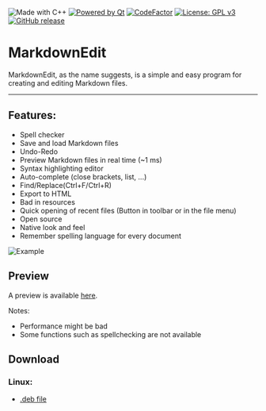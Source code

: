 ![Made with C++](https://forthebadge.com/images/badges/made-with-c-plus-plus.svg)
[![Powered by Qt](https://forthebadge.com/images/badges/powered-by-qt.svg)](https://qt.io)
[![CodeFactor](https://www.codefactor.io/repository/github/software-made-easy/markdownedit/badge/main)](https://www.codefactor.io/repository/github/software-made-easy/markdownedit/overview/main)
[![License: GPL v3](https://img.shields.io/badge/License-GPLv3-blue.svg)](https://www.gnu.org/licenses/gpl-3.0)
[![GitHub release](https://img.shields.io/github/release/software-made-easy/MarkdownEdit.svg)](https://github.com/software-made-easy/MarkdownEdit/releases/)


# MarkdownEdit

MarkdownEdit, as the name suggests, is a simple and easy program for creating and editing Markdown files.

-------

## Features:

- Spell checker
- Save and load Markdown files
- Undo-Redo
- Preview Markdown files in real time (~1 ms)
- Syntax highlighting editor
- Auto-complete (close brackets, list, ...)
- Find/Replace(Ctrl+F/Ctrl+R)
- Export to HTML
- Bad in resources
- Quick opening of recent files (Button in toolbar or in the file menu)
- Open source
- Native look and feel
- Remember spelling language for every document

![Example](https://github.com/software-made-easy/MarkdownEdit/raw/main/doc/images/Example.png)

## Preview
A preview is available [here](https://software-made-easy.github.io/MarkdownEdit/markdownedit.html).


Notes:
- Performance might be bad
- Some functions such as spellchecking are not available


## Download
### Linux:
- [.deb file](https://github.com/software-made-easy/MarkdownEdit/releases/latest/download/MarkdownEdit.deb)
